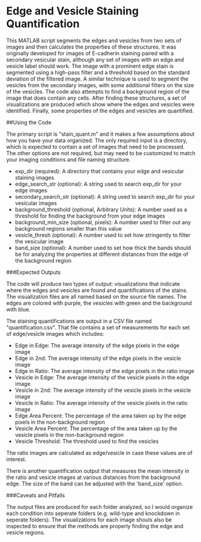 # Edge and Vesicle Staining Quantification

This MATLAB script segments the edges and vesicles from two sets of images and then calculates the properties of these structures. It was originally developed for images of E-cadherin staining paired with a secondary vesicular stain, although any set of images with an edge and vesicle label should work. The image with a prominent edge stain is segmented using a high-pass filter and a threshold based on the standard deviation of the filtered image. A similar technique is used to segment the vesicles from the secondary images, with some additional filters on the size of the vesicles. The code also attempts to find a background region of the image that does contain any cells. After finding these structures, a set of visualizations are produced which show where the edges and vesicles were identified. Finally, some properties of the edges and vesicles are quantified.

##Using the Code

The primary script is "stain_quant.m" and it makes a few assumptions about how you have your data organized. The only required input is a directory, which is expected to contain a set of images that need to be processed. The other options are not required, but may need to be customized to match your imaging conditions and file naming structure.

* exp_dir (required): A directory that contains your edge and vesicular staining images
* edge_search_str (optional): A string used to search exp_dir for your edge images
* secondary_search_str (optional): A string used to search exp_dir for your vesicular images
* background_threshold (optional, Arbitrary Units): A number used as a threshold for finding the background from your edge images
* background_min_size (optional, pixels): A number used to filter out any background regions smaller than this value
* vesicle_thresh (optional): A number used to set how stringently to filter the vesicular image
* band_size (optional): A number used to set how thick the bands should be for analyzing the properties at different distances from the edge of the background region

###Expected Outputs

The code will produce two types of output: visualizations that indicate where the edges and vesicles are found and quantifications of the stains. The visualization files are all named based on the source file names. The edges are colored with purple, the vesicles with green and the background with blue.

The staining quantifications are output in a CSV file named "quantification.csv". That file contains a set of measurements for each set of edge/vesicle images which includes:

* Edge in Edge: The average intensity of the edge pixels in the edge image
* Edge in 2nd: The average intensity of the edge pixels in the vesicle image
* Edge in Ratio: The average intensity of the edge pixels in the ratio image
* Vesicle in Edge: The average intensity of the vesicle pixels in the edge image
* Vesicle in 2nd: The average intensity of the vesicle pixels in the vesicle image
* Vesicle in Ratio: The average intensity of the vesicle pixels in the ratio image
* Edge Area Percent: The percentage of the area taken up by the edge pixels in the non-background region
* Vesicle Area Percent: The percentage of the area taken up by the vesicle pixels in the non-background region
* Vesicle Threshold: The threshold used to find the vesicles

The ratio images are calculated as edge/vesicle in case these values are of interest.

There is another quantification output that measures the mean intensity in the ratio and vesicle images at various distances from the background edge. The size of the band can be adjusted with the 'band_size' option.

###Caveats and Pitfalls

The output files are produced for each folder analyzed, so I would organize each condition into seperate folders (e.g. wild-type and knockdown in seperate folders). The visualizations for each image shouls also be inspected to ensure that the methods are properly finding the edge and vesicle regions.
